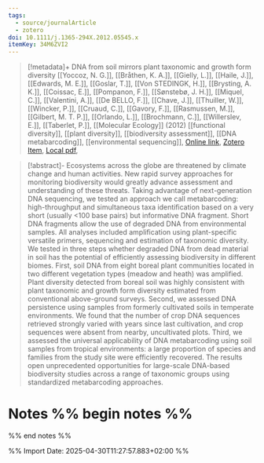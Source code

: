 ```yaml
---
tags:
  - source/journalArticle
  - zotero
doi: 10.1111/j.1365-294X.2012.05545.x
itemKey: 34M6ZVI2
---
```

>[!metadata]+
> DNA from soil mirrors plant taxonomic and growth form diversity
> [[Yoccoz, N. G.]], [[Bråthen, K. A.]], [[Gielly, L.]], [[Haile, J.]], [[Edwards, M. E.]], [[Goslar, T.]], [[Von STEDINGK, H.]], [[Brysting, A. K.]], [[Coissac, E.]], [[Pompanon, F.]], [[Sønstebø, J. H.]], [[Miquel, C.]], [[Valentini, A.]], [[De BELLO, F.]], [[Chave, J.]], [[Thuiller, W.]], [[Wincker, P.]], [[Cruaud, C.]], [[Gavory, F.]], [[Rasmussen, M.]], [[Gilbert, M. T. P.]], [[Orlando, L.]], [[Brochmann, C.]], [[Willerslev, E.]], [[Taberlet, P.]], 
> [[Molecular Ecology]] (2012)
> [[functional diversity]], [[plant diversity]], [[biodiversity assessment]], [[DNA metabarcoding]], [[environmental sequencing]], 
> [Online link](https://onlinelibrary.wiley.com/doi/abs/10.1111/j.1365-294X.2012.05545.x), [Zotero Item](zotero://select/library/items/34M6ZVI2), [Local pdf](file://C:/Users/aburg/Documents/references/zotero/storage/54BZSQZA/Yoccoz2012_DNAsoil.pdf), 

>[!abstract]-
>Ecosystems across the globe are threatened by climate change and human activities. New rapid survey approaches for monitoring biodiversity would greatly advance assessment and understanding of these threats. Taking advantage of next-generation DNA sequencing, we tested an approach we call metabarcoding: high-throughput and simultaneous taxa identification based on a very short (usually <100 base pairs) but informative DNA fragment. Short DNA fragments allow the use of degraded DNA from environmental samples. All analyses included amplification using plant-specific versatile primers, sequencing and estimation of taxonomic diversity. We tested in three steps whether degraded DNA from dead material in soil has the potential of efficiently assessing biodiversity in different biomes. First, soil DNA from eight boreal plant communities located in two different vegetation types (meadow and heath) was amplified. Plant diversity detected from boreal soil was highly consistent with plant taxonomic and growth form diversity estimated from conventional above-ground surveys. Second, we assessed DNA persistence using samples from formerly cultivated soils in temperate environments. We found that the number of crop DNA sequences retrieved strongly varied with years since last cultivation, and crop sequences were absent from nearby, uncultivated plots. Third, we assessed the universal applicability of DNA metabarcoding using soil samples from tropical environments: a large proportion of species and families from the study site were efficiently recovered. The results open unprecedented opportunities for large-scale DNA-based biodiversity studies across a range of taxonomic groups using standardized metabarcoding approaches.

# Notes %% begin notes %%

%% end notes %%




%% Import Date: 2025-04-30T11:27:57.883+02:00 %%
